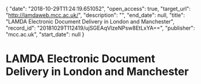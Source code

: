 {
  "date": "2018-10-29T11:24:19.651052", 
  "open_access": true, 
  "target_url": "http://lamdaweb.mcc.ac.uk/", 
  "description": "", 
  "end_date": null, 
  "title": "LAMDA Electronic Document Delivery in London and Manchester", 
  "record_id": "20181029T112419/ujSGEAqVlzeNPsw8EtLxYA==", 
  "publisher": "mcc.ac.uk", 
  "start_date": null
}

# LAMDA Electronic Document Delivery in London and Manchester

